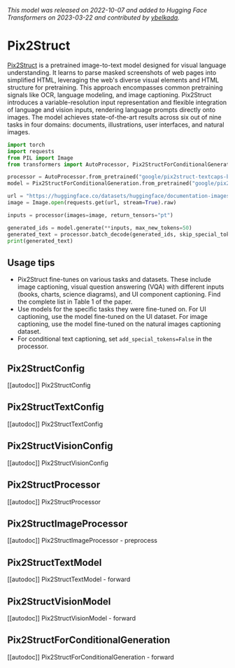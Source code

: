 <!--Copyright 2023 The HuggingFace Team. All rights reserved.

Licensed under the Apache License, Version 2.0 (the "License"); you may not use this file except in compliance with
the License. You may obtain a copy of the License at

http://www.apache.org/licenses/LICENSE-2.0

Unless required by applicable law or agreed to in writing, software distributed under the License is distributed on
an "AS IS" BASIS, WITHOUT WARRANTIES OR CONDITIONS OF ANY KIND, either express or implied. See the License for the
specific language governing permissions and limitations under the License.

⚠️ Note that this file is in Markdown but contain specific syntax for our doc-builder (similar to MDX) that may not be
rendered properly in your Markdown viewer.

-->
*This model was released on 2022-10-07 and added to Hugging Face Transformers on 2023-03-22 and contributed by [ybelkada](https://huggingface.co/ybelkada).*

# Pix2Struct

[Pix2Struct](https://huggingface.co/papers/2210.03347) is a pretrained image-to-text model designed for visual language understanding. It learns to parse masked screenshots of web pages into simplified HTML, leveraging the web's diverse visual elements and HTML structure for pretraining. This approach encompasses common pretraining signals like OCR, language modeling, and image captioning. Pix2Struct introduces a variable-resolution input representation and flexible integration of language and vision inputs, rendering language prompts directly onto images. The model achieves state-of-the-art results across six out of nine tasks in four domains: documents, illustrations, user interfaces, and natural images.

<hfoptions id="usage">
<hfoption id="Pix2StructForConditionalGeneration">

```py
import torch
import requests
from PIL import Image
from transformers import AutoProcessor, Pix2StructForConditionalGeneration

processor = AutoProcessor.from_pretrained("google/pix2struct-textcaps-base")
model = Pix2StructForConditionalGeneration.from_pretrained("google/pix2struct-textcaps-base", dtype="auto")

url = "https://huggingface.co/datasets/huggingface/documentation-images/resolve/main/pipeline-cat-chonk.jpeg"
image = Image.open(requests.get(url, stream=True).raw)

inputs = processor(images=image, return_tensors="pt")

generated_ids = model.generate(**inputs, max_new_tokens=50)
generated_text = processor.batch_decode(generated_ids, skip_special_tokens=True)[0]
print(generated_text)
```

</hfoption>
</hfoptions>

## Usage tips

- Pix2Struct fine-tunes on various tasks and datasets. These include image captioning, visual question answering (VQA) with different inputs (books, charts, science diagrams), and UI component captioning. Find the complete list in Table 1 of the paper.
- Use models for the specific tasks they were fine-tuned on. For UI captioning, use the model fine-tuned on the UI dataset. For image captioning, use the model fine-tuned on the natural images captioning dataset.
- For conditional text captioning, set `add_special_tokens=False` in the processor.

## Pix2StructConfig

[[autodoc]] Pix2StructConfig

## Pix2StructTextConfig

[[autodoc]] Pix2StructTextConfig

## Pix2StructVisionConfig

[[autodoc]] Pix2StructVisionConfig

## Pix2StructProcessor

[[autodoc]] Pix2StructProcessor

## Pix2StructImageProcessor

[[autodoc]] Pix2StructImageProcessor
    - preprocess

## Pix2StructTextModel

[[autodoc]] Pix2StructTextModel
    - forward

## Pix2StructVisionModel

[[autodoc]] Pix2StructVisionModel
    - forward

## Pix2StructForConditionalGeneration

[[autodoc]] Pix2StructForConditionalGeneration
    - forward

